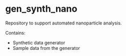# gen_synth_nano

Repository to support automated nanoparticle analysis.

Contains:

- Synthetic data generator
- Sample data from the generator
